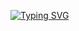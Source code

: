 [![Typing SVG](https://readme-typing-svg.demolab.com?font=Fira+Code&pause=500&color=00F700&background=00000000&center=true&vCenter=true&width=500&lines=Welcome+to+Sanz+Tunneling+;Enjoy+the+Experience+%F0%9F%A4%9F)](https://git.io/typing-svg)
